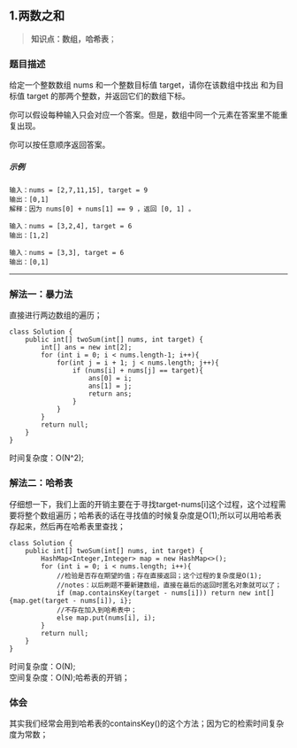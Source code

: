 ## 1.两数之和
> **知识点：数组，哈希表**；
### 题目描述
给定一个整数数组 nums 和一个整数目标值 target，请你在该数组中找出 和为目标值 target 的那两个整数，并返回它们的数组下标。

你可以假设每种输入只会对应一个答案。但是，数组中同一个元素在答案里不能重复出现。

你可以按任意顺序返回答案。

##### 示例

```
输入：nums = [2,7,11,15], target = 9
输出：[0,1]
解释：因为 nums[0] + nums[1] == 9 ，返回 [0, 1] 。

输入：nums = [3,2,4], target = 6
输出：[1,2]

输入：nums = [3,3], target = 6
输出：[0,1]
```
---

### 解法一：暴力法
直接进行两边数组的遍历；
```
class Solution {
    public int[] twoSum(int[] nums, int target) {
        int[] ans = new int[2];
        for (int i = 0; i < nums.length-1; i++){
            for(int j = i + 1; j < nums.length; j++){
                if (nums[i] + nums[j] == target){
                    ans[0] = i;
                    ans[1] = j;
                    return ans;
                }
            }
        }
        return null;
    }
}
```
时间复杂度：O(N^2);
### 解法二：哈希表
仔细想一下，我们上面的开销主要在于寻找target-nums[i]这个过程，这个过程需要将整个数组遍历；哈希表的话在寻找值的时候复杂度是O(1);所以可以用哈希表存起来，然后再在哈希表里查找；

```
class Solution {
    public int[] twoSum(int[] nums, int target) {
        HashMap<Integer,Integer> map = new HashMap<>();
        for (int i = 0; i < nums.length; i++){
            //检验是否存在期望的值；存在直接返回；这个过程的复杂度是O(1);
            //notes：以后刷题不要新建数组，直接在最后的返回时匿名对象就可以了；
            if (map.containsKey(target - nums[i])) return new int[]{map.get(target - nums[i]), i};
            //不存在加入到哈希表中；
            else map.put(nums[i], i);
        }
        return null;
    }
}
```
时间复杂度：O(N);   
空间复杂度：O(N);哈希表的开销；
### 体会
其实我们经常会用到哈希表的containsKey()的这个方法；因为它的检索时间复杂度为常数；
